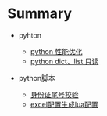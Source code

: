 # Summary

* pyhton
    * [python 性能优化](doc/python_notice.md)
    * [python dict、list 只读](doc/readonly_dict_list.md)


* python脚本
    * [身份证尾号校验](doc/id_number_verify.md)
    * [excel配置生成lua配置](doc/trans_config.md)


